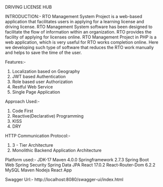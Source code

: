 DRIVING LICENSE HUB

INTRODUCTION:-
RTO Management System Project is a web-based application that facilitates users in applying for a learning license and driving license. RTO Management System software has been designed to facilitate the flow of information within an organization. RTO provides the facility of applying for licenses online. RTO Management Project in PHP is a web application, which is very useful for RTO works completion online. Here we developing such type of software that reduces the RTO work manually and helps to save the time of the user.

Features:- 
1. Localization based on Geography
2. JWT based Authentication
3. Role based user Authorization
4. Restful Web Service
5. Single Page Application

   
Approach Used:-
1. Code First
2. Reactive(Declarative) Programming
2. KISS
3. DRY

   
HTTP Communication Protocol:-
1. 3 - Tier Architecture
2. Monolithic Backend Application Architecture
   
Platform used:-
JDK-17
Maven 4.0.0
Springframework 2.7.3
Spring Boot Web
Spring Security
Spring Data JPA
React 17.0.2
React-Router-Dom 6.2.2
MySQL
Maven
Nodejs
React App


Swagger Url:-
http://localhost:8080/swagger-ui/index.html

